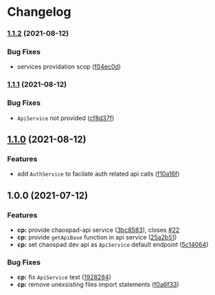 # Changelog

### [1.1.2](https://www.github.com/rabraghib/ngaox/compare/chaospad-v1.1.1...chaospad-v1.1.2) (2021-08-12)


### Bug Fixes

* services providation scop ([f04ec0d](https://www.github.com/rabraghib/ngaox/commit/f04ec0dd2d538d983cd42854537a73f77c46720b))

### [1.1.1](https://www.github.com/rabraghib/ngaox/compare/chaospad-v1.1.0...chaospad-v1.1.1) (2021-08-12)


### Bug Fixes

* `ApiService` not provided ([cf8d37f](https://www.github.com/rabraghib/ngaox/commit/cf8d37fd4fc6d34b6539d873077441b3741fd219))

## [1.1.0](https://www.github.com/rabraghib/ngaox/compare/chaospad-v1.0.0...chaospad-v1.1.0) (2021-08-12)


### Features

* add `AuthService` to facilate auth related api calls ([f10a16f](https://www.github.com/rabraghib/ngaox/commit/f10a16f07e54c01ddd09b522a8487dd0c7f2b03f))

## 1.0.0 (2021-07-12)

### Features

- **cp:** provide chaospad-api service ([3bc8583](https://www.github.com/rabraghib/ngaox/commit/3bc8583b22678fe4b7473c9ecb1a148c05eaaa5b)), closes [#22](https://www.github.com/rabraghib/ngaox/issues/22)
- **cp:** provide `getApiBase` function in api service ([25a2b51](https://www.github.com/rabraghib/ngaox/commit/25a2b513ac221bb1ecdba6060e179b93a44701d1))
- **cp:** set chaospad dev api as `ApiService` default endpoint ([5c14064](https://www.github.com/rabraghib/ngaox/commit/5c14064e2f4ab26184b74aaa03ee670930c9aa31))

### Bug Fixes

- **cp:** fix `ApiService` test ([1928284](https://github.com/rabraghib/ngaox/commit/1928284d8eb7663efeaca6276cdeca5c5587aa27))
- **cp:** remove unexsisting files import statements ([f0a6f33](https://www.github.com/rabraghib/ngaox/commit/f0a6f337bba142484758cf406239cd4d3077ea53))

